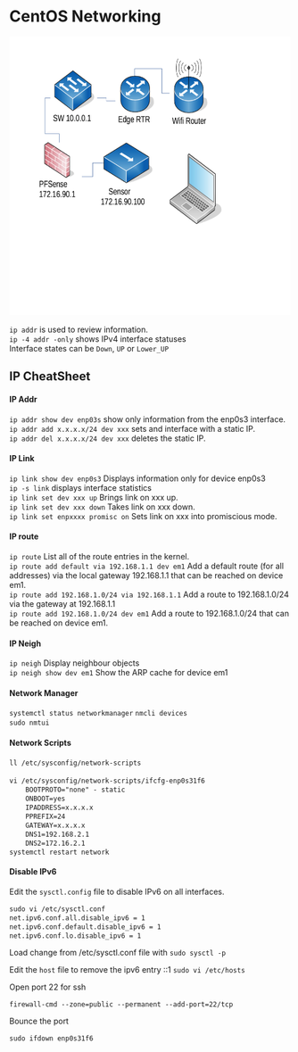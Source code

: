 # CentOS Networking  

<img src="https://github.com/P0w3rChi3f/ElasticEngineerNotes/blob/master/NetWorkDiagram.png" alt="Network Diagram"  width="700" height="500">  

`ip addr` is used to review information.  
`ip -4 addr -only` shows IPv4 interface statuses  
Interface states can be `Down`, `UP` or `Lower_UP`  

## IP CheatSheet
#### IP Addr
`ip addr show dev enp03s` show only information from the enp0s3 interface.  
`ip addr add x.x.x.x/24 dev xxx` sets and interface with a static IP.  
`ip addr del x.x.x.x/24 dev xxx` deletes the static IP.

#### IP Link
`ip link show dev enp0s3` Displays information only for device enp0s3  
`ip -s link` displays interface statistics  
`ip link set dev xxx up` Brings link on xxx up.  
`ip link set dev xxx down` Takes link on xxx down.  
`ip link set enpxxxx promisc on` Sets link on xxx into promiscious mode.

#### IP route  
`ip route` List all of the route entries in the kernel.  
`ip route add default via 192.168.1.1 dev em1` Add a default route (for all addresses) via the local gateway
192.168.1.1 that can be reached on device em1.  
`ip route add 192.168.1.0/24 via 192.168.1.1` Add a route to 192.168.1.0/24 via the gateway at 192.168.1.1  
`ip route add 192.168.1.0/24 dev em1` Add a route to 192.168.1.0/24 that can be reached on device em1.

#### IP Neigh
`ip neigh` Display neighbour objects  
`ip neigh show dev em1` Show the ARP cache for device em1

#### Network Manager
`systemctl status networkmanager`
`nmcli devices`  
`sudo nmtui`  

#### Network Scripts  
```
ll /etc/sysconfig/network-scripts

vi /etc/sysconfig/network-scripts/ifcfg-enp0s31f6
    BOOTPROTO="none" - static
    ONBOOT=yes
    IPADDRESS=x.x.x.x
    PPREFIX=24
    GATEWAY=x.x.x.x
    DNS1=192.168.2.1
    DNS2=172.16.2.1
systemctl restart network
```
#### Disable IPv6  

Edit the `sysctl.config` file to disable IPv6 on all interfaces.  
```
sudo vi /etc/sysctl.conf  
net.ipv6.conf.all.disable_ipv6 = 1  
net.ipv6.conf.default.disable_ipv6 = 1  
net.ipv6.conf.lo.disable_ipv6 = 1  
```  
Load change from /etc/sysctl.conf file with `sudo sysctl -p`

Edit the `host` file to remove the ipv6 entry ::1
`sudo vi /etc/hosts`

Open port 22 for ssh
```
firewall-cmd --zone=public --permanent --add-port=22/tcp
```
Bounce the port
```
sudo ifdown enp0s31f6
```

 
